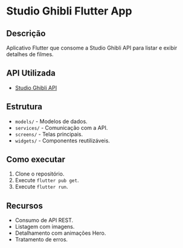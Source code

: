# Studio Ghibli Flutter App

## Descrição
Aplicativo Flutter que consome a Studio Ghibli API para listar e exibir detalhes de filmes.

## API Utilizada
- [Studio Ghibli API](https://ghibliapi.vercel.app/)

## Estrutura
- `models/` - Modelos de dados.
- `services/` - Comunicação com a API.
- `screens/` - Telas principais.
- `widgets/` - Componentes reutilizáveis.

## Como executar
1. Clone o repositório.
2. Execute `flutter pub get`.
3. Execute `flutter run`.

## Recursos
- Consumo de API REST.
- Listagem com imagens.
- Detalhamento com animações Hero.
- Tratamento de erros.
